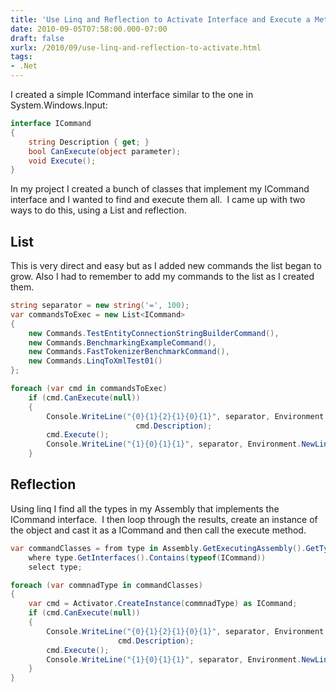 ```yaml
---
title: 'Use Linq and Reflection to Activate Interface and Execute a Method.'
date: 2010-09-05T07:58:00.000-07:00
draft: false
xurlx: /2010/09/use-linq-and-reflection-to-activate.html
tags: 
- .Net
---
```


I created a simple ICommand interface similar to the one in System.Windows.Input:  

```csharp
interface ICommand  
{  
    string Description { get; }  
    bool CanExecute(object parameter);  
    void Execute();  
}
```

In my project I created a bunch of classes that implement my ICommand interface and I wanted to find and execute them all.  I came up with two ways to do this, using a List<ICommand> and reflection.  

## List<ICommand>
  
This is very direct and easy but as I added new commands the list began to grow. Also I had to remember to add my commands to the list as I created them.  

```csharp
string separator = new string('=', 100);  
var commandsToExec = new List<ICommand>  
{  
    new Commands.TestEntityConnectionStringBuilderCommand(),  
    new Commands.BenchmarkingExampleCommand(),  
    new Commands.FastTokenizerBenchmarkCommand(),  
    new Commands.LinqToXmlTest01()  
};  

foreach (var cmd in commandsToExec)  
    if (cmd.CanExecute(null))  
    {  
        Console.WriteLine("{0}{1}{2}{1}{0}{1}", separator, Environment.NewLine, 
                            cmd.Description);  
        cmd.Execute();  
        Console.WriteLine("{1}{0}{1}{1}", separator, Environment.NewLine);  
    }  
```

## Reflection
  
Using linq I find all the types in my Assembly that implements the ICommand interface.  I then loop through the results, create an instance of the object and cast it as a ICommand and then call the execute method.  

```csharp 
var commandClasses = from type in Assembly.GetExecutingAssembly().GetTypes()  
    where type.GetInterfaces().Contains(typeof(ICommand))  
    select type;  

foreach (var commnadType in commandClasses)  
{  
    var cmd = Activator.CreateInstance(commnadType) as ICommand;  
    if (cmd.CanExecute(null))  
    {  
        Console.WriteLine("{0}{1}{2}{1}{0}{1}", separator, Environment.NewLine, 
                        cmd.Description);  
        cmd.Execute();  
        Console.WriteLine("{1}{0}{1}{1}", separator, Environment.NewLine);  
    }  
}  
```